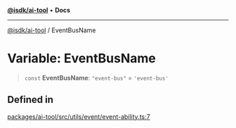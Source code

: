 [**@isdk/ai-tool**](../README.md) • **Docs**

***

[@isdk/ai-tool](../globals.md) / EventBusName

# Variable: EventBusName

> `const` **EventBusName**: `"event-bus"` = `'event-bus'`

## Defined in

[packages/ai-tool/src/utils/event/event-ability.ts:7](https://github.com/isdk/ai-tool.js/blob/b0813174e9b350ae47231f8e5f885150313123b0/src/utils/event/event-ability.ts#L7)
